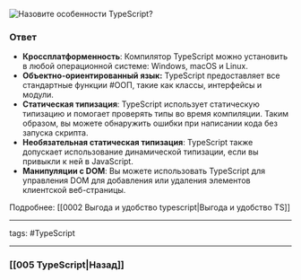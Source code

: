 ![Назовите особенности TypeScript?](https://youtu.be/R76_xPjzUd8?t=796)

### Ответ

- **Кроссплатформенность**: Компилятор TypeScript можно установить в любой операционной системе: Windows, macOS и Linux.
- **Объектно-ориентированный язык:** TypeScript предоставляет все стандартные функции #ООП, такие как классы, интерфейсы и модули.
- **Статическая типизация**: TypeScript использует статическую типизацию и помогает проверять типы во время компиляции. Таким образом, вы можете обнаружить ошибки при написании кода без запуска скрипта.
- **Необязательная статическая типизация**: TypeScript также допускает использование динамической типизации, если вы привыкли к ней в JavaScript.
- **Манипуляции с DOM**: Вы можете использовать TypeScript для управления DOM для добавления или удаления элементов клиентской веб-страницы.

Подробнее: [[0002 Выгода и удобство typescript|Выгода и удобство TS]]

___
tags: #TypeScript 

_____

### [[005 TypeScript|Назад]]